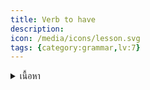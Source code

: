 ```yaml
---
title: Verb to have
description: 
icon: /media/icons/lesson.svg
tags: {category:grammar,lv:7}
---
```


<details>
<summary>เนื้อหา</summary>

<details>

<summary>แบบฝึกหัด</summary>

<details>